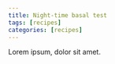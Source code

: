 ```yaml
---
title: Night-time basal test 
tags: [recipes]
categories: [recipes]
---
```


Lorem ipsum, dolor sit amet.
